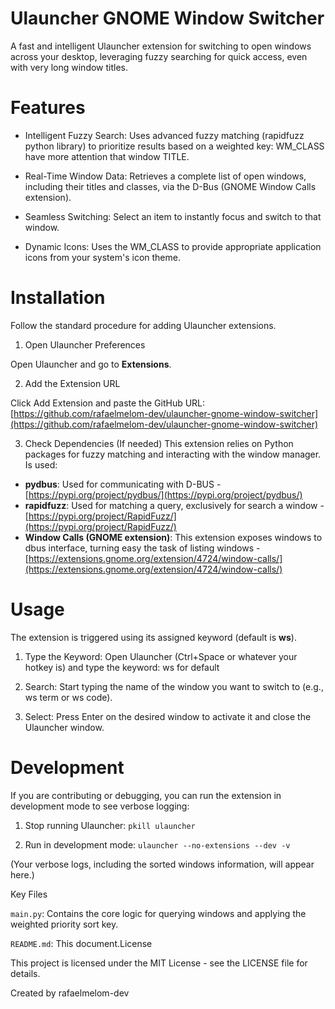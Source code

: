 # Ulauncher GNOME Window Switcher

A fast and intelligent Ulauncher extension for switching to open windows across your desktop, leveraging fuzzy searching for quick access, even with very long window titles.

# Features

- Intelligent Fuzzy Search: Uses advanced fuzzy matching (rapidfuzz python library) to prioritize results based on a weighted key: WM_CLASS have more attention that window TITLE.

- Real-Time Window Data: Retrieves a complete list of open windows, including their titles and classes, via the D-Bus (GNOME Window Calls extension).

- Seamless Switching: Select an item to instantly focus and switch to that window.

- Dynamic Icons: Uses the WM_CLASS to provide appropriate application icons from your system's icon theme.

# Installation

Follow the standard procedure for adding Ulauncher extensions.

1. Open Ulauncher Preferences

Open Ulauncher and go to **Extensions**.

2. Add the Extension URL

Click Add Extension and paste the GitHub URL:[https://github.com/rafaelmelom-dev/ulauncher-gnome-window-switcher](https://github.com/rafaelmelom-dev/ulauncher-gnome-window-switcher)

3. Check Dependencies (If needed) This extension relies on Python packages for fuzzy matching and interacting with the window manager. Is used:

- **pydbus**: Used for communicating with D-BUS - [https://pypi.org/project/pydbus/](https://pypi.org/project/pydbus/)
- **rapidfuzz**: Used for matching a query, exclusively for search a window - [https://pypi.org/project/RapidFuzz/](https://pypi.org/project/RapidFuzz/)
- **Window Calls (GNOME extension)**: This extension exposes windows to dbus interface, turning easy the task of listing windows - [https://extensions.gnome.org/extension/4724/window-calls/](https://extensions.gnome.org/extension/4724/window-calls/)

# Usage

The extension is triggered using its assigned keyword (default is **ws**).

1. Type the Keyword: Open Ulauncher (Ctrl+Space or whatever your hotkey is) and type the keyword: ws for default

2. Search: Start typing the name of the window you want to switch to (e.g., ws term or ws code).

3. Select: Press Enter on the desired window to activate it and close the Ulauncher window.

# Development

If you are contributing or debugging, you can run the extension in development mode to see verbose logging:

1. Stop running Ulauncher: `pkill ulauncher`

2. Run in development mode: `ulauncher --no-extensions --dev -v`

(Your verbose logs, including the sorted windows information, will appear here.)

Key Files

`main.py`: Contains the core logic for querying windows and applying the weighted priority sort key.

`README.md`: This document.License

This project is licensed under the MIT License - see the LICENSE file for details.

Created by rafaelmelom-dev
